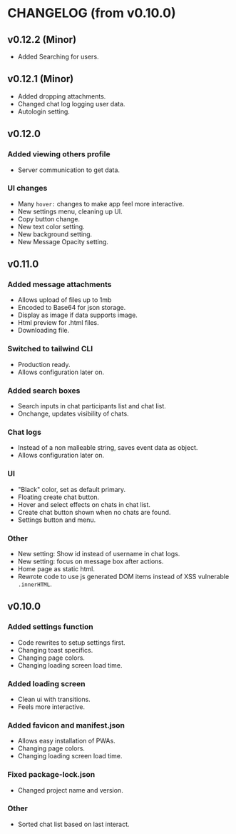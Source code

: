 # CHANGELOG (from v0.10.0)

## v0.12.2 (Minor)

- Added Searching for users.

## v0.12.1 (Minor)

- Added dropping attachments.
- Changed chat log logging user data.
- Autologin setting.


## v0.12.0

### Added viewing others profile

- Server communication to get data.

### UI changes

- Many `hover:` changes to make app feel more interactive.
- New settings menu, cleaning up UI.
- Copy button change.
- New text color setting.
- New background setting.
- New Message Opacity setting.

## v0.11.0

### Added message attachments

- Allows upload of files up to 1mb
- Encoded to Base64 for json storage.
- Display as image if data supports image.
- Html preview for .html files.
- Downloading file.

### Switched to tailwind CLI

- Production ready.
- Allows configuration later on.

### Added search boxes

- Search inputs in chat participants list and chat list.
- Onchange, updates visibility of chats.

### Chat logs

- Instead of a non malleable string, saves event data as object.
- Allows configuration later on.

### UI

- "Black" color, set as default primary.
- Floating create chat button.
- Hover and select effects on chats in chat list.
- Create chat button shown when no chats are found.
- Settings button and menu.

### Other

- New setting: Show id instead of username in chat logs.
- New setting: focus on message box after actions.
- Home page as static html.
- Rewrote code to use js generated DOM items instead of XSS vulnerable
  `.innerHTML`.

## v0.10.0

### Added settings function

- Code rewrites to setup settings first.
- Changing toast specifics.
- Changing page colors.
- Changing loading screen load time.

### Added loading screen

- Clean ui with transitions.
- Feels more interactive.

### Added favicon and manifest.json

- Allows easy installation of PWAs.
- Changing page colors.
- Changing loading screen load time.

### Fixed package-lock.json

- Changed project name and version.

### Other

- Sorted chat list based on last interact.
